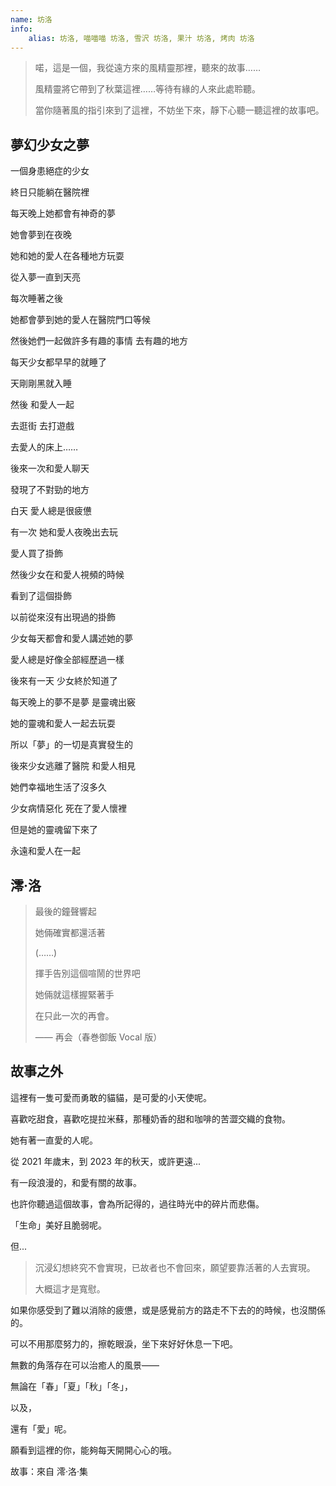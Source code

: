 ```yaml
---
name: 坊洛
info:
    alias: 坊洛, 喵喵喵 坊洛, 雪沢 坊洛, 果汁 坊洛, 烤肉 坊洛
---
```


> 喏，這是一個，我從遠方來的風精靈那裡，聽來的故事……
>
> 風精靈將它帶到了秋葉這裡……等待有緣的人來此處聆聽。
>
> 當你隨著風的指引來到了這裡，不妨坐下來，靜下心聽一聽這裡的故事吧。

## 夢幻少女之夢

一個身患絕症的少女

終日只能躺在醫院裡

每天晚上她都會有神奇的夢

她會夢到在夜晚

她和她的愛人在各種地方玩耍

從入夢一直到天亮

每次睡著之後

她都會夢到她的愛人在醫院門口等候

然後她們一起做許多有趣的事情 去有趣的地方

每天少女都早早的就睡了

天剛剛黑就入睡

然後 和愛人一起

去逛街 去打遊戲

去愛人的床上……

後來一次和愛人聊天

發現了不對勁的地方

白天 愛人總是很疲憊

有一次 她和愛人夜晚出去玩

愛人買了掛飾

然後少女在和愛人視頻的時候

看到了這個掛飾

以前從來沒有出現過的掛飾

少女每天都會和愛人講述她的夢

愛人總是好像全部經歷過一樣

後來有一天 少女終於知道了

每天晚上的夢不是夢 是靈魂出竅

她的靈魂和愛人一起去玩耍

所以「夢」的一切是真實發生的

後來少女逃離了醫院 和愛人相見

她們幸福地生活了沒多久

少女病情惡化 死在了愛人懷裡

但是她的靈魂留下來了

永遠和愛人在一起

## 澪·洛

> 最後的鐘聲響起
>
> 她倆確實都還活著
>
> (……)
>
> 揮手告別這個喧鬧的世界吧
>
> 她倆就這樣握緊著手
>
> 在只此一次的再會。
>
> —— 再会（春巻御飯 Vocal 版）

## 故事之外

這裡有一隻可愛而勇敢的貓貓，是可愛的小天使呢。

喜歡吃甜食，喜歡吃提拉米蘇，那種奶香的甜和咖啡的苦澀交織的食物。

她有著一直愛的人呢。

從 2021 年歲末，到 2023 年的秋天，或許更遠...

有一段浪漫的，和愛有關的故事。

也許你聽過這個故事，會為所記得的，過往時光中的碎片而悲傷。

「生命」美好且脆弱呢。

但...

> 沉浸幻想終究不會實現，已故者也不會回來，願望要靠活著的人去實現。
>
> 大概這才是寬慰。

如果你感受到了難以消除的疲憊，或是感覺前方的路走不下去的的時候，也沒關係的。

可以不用那麼努力的，擦乾眼淚，坐下來好好休息一下吧。

無數的角落存在可以治癒人的風景——

無論在「春」「夏」「秋」「冬」，

以及，

還有「愛」呢。

願看到這裡的你，能夠每天開開心心的哦。

故事：來自 澪·洛·集
